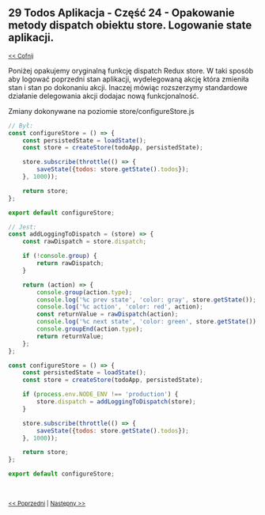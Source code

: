 ## 29 Todos Aplikacja - Część 24 - Opakowanie metody dispatch obiektu store. Logowanie state aplikacji.
<sub>[<< Cofnij](https://github.com/donatuss/Redux-Start-Egghead/blob/master/README.md)</sub><br/>

Poniżej opakujemy oryginalną funkcję dispatch Redux store. W taki sposób aby logować poprzedni stan aplikacji, wydelegowaną akcję która zmieniła stan 
i stan po dokonaniu akcji. Inaczej mówiąc rozszerzymy standardowe działanie delegowania akcji dodajac nową funkcjonalność. 

Zmiany dokonywane na poziomie store/configureStore.js
```javascript
// Był:
const configureStore = () => {
    const persistedState = loadState();
    const store = createStore(todoApp, persistedState);

    store.subscribe(throttle(() => {
        saveState({todos: store.getState().todos});
    }, 1000));

    return store;
};

export default configureStore;
```

```javascript
// Jest:
const addLoggingToDispatch = (store) => {
    const rawDispatch = store.dispatch;

    if (!console.group) {
        return rawDispatch;
    }

    return (action) => {
        console.group(action.type);
        console.log('%c prev state', 'color: gray', store.getState());
        console.log('%c action', 'color: red', action);
        const returnValue = rawDispatch(action);
        console.log('%c next state', 'color: green', store.getState());
        console.groupEnd(action.type);
        return returnValue;
    };
};

const configureStore = () => {
    const persistedState = loadState();
    const store = createStore(todoApp, persistedState);

    if (process.env.NODE_ENV !== 'production') {
        store.dispatch = addLoggingToDispatch(store);
    }

    store.subscribe(throttle(() => {
        saveState({todos: store.getState().todos});
    }, 1000));

    return store;
};

export default configureStore;

```

<br/>
 
 <sub>[<< Poprzedni](https://github.com/donatuss/Redux-Start-Egghead/blob/master/28-todoapps-normalizing-state/README.md)
   | [Następny >>](https://github.com/donatuss/Redux-Start-Egghead/blob/master/30-todoapps-fake-asynch-backend/README.md)
 </sub>